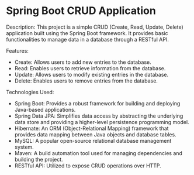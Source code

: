 # Spring Boot CRUD Application

Description:
This project is a simple CRUD (Create, Read, Update, Delete) application built using the Spring Boot framework. It provides basic functionalities to manage data in a database through a RESTful API.

Features:
- Create: Allows users to add new entries to the database.
- Read: Enables users to retrieve information from the database.
- Update: Allows users to modify existing entries in the database.
- Delete: Enables users to remove entries from the database.

Technologies Used:
- Spring Boot: Provides a robust framework for building and deploying Java-based applications.
- Spring Data JPA: Simplifies data access by abstracting the underlying data store and providing a higher-level persistence programming model.
- Hibernate: An ORM (Object-Relational Mapping) framework that provides data mapping between Java objects and database tables.
- MySQL: A popular open-source relational database management system.
- Maven: A build automation tool used for managing dependencies and building the project.
- RESTful API: Utilized to expose CRUD operations over HTTP.
